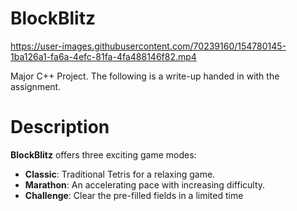# BlockBlitz


https://user-images.githubusercontent.com/70239160/154780145-1ba126a1-fa6a-4efc-81fa-4fa488146f82.mp4

Major C++ Project. The following is a write-up handed in with the assignment.


# Description

**BlockBlitz** offers three exciting game modes:
- **Classic**: Traditional Tetris for a relaxing game.  
- **Marathon**: An accelerating pace with increasing difficulty.  
- **Challenge**: Clear the pre-filled fields in a limited time
